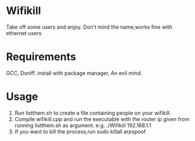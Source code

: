 # Wifikill
Take off some users and enjoy. Don't mind the name,works fine with ethernet users

# Requirements
 GCC,
 Dsniff. install with package manager,
 An evil mind.
# Usage
1. Run listthem.sh to create a file containing people on your wifikill.
2. Compile wifikill.cpp and run the executable with the router ip given from
   running listthem.sh as argument. e.g. ./Wifikill 192.168.1.1
3. If you want to kill the process,run sudo killall arpspoof  
